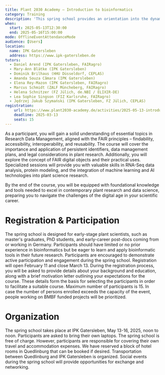 ```yaml
---
title: Plant 2030 Academy – Introduction to bioinformatics
category: Training
description: 'This spring school provides an orientation into the dynamic and rapidly evolving fields of bioinformatics in plant science, focusing on the key challenges of modern data-driven research.'
when:
  start: 2025-05-13T12:30:00
  end: 2025-05-16T15:00:00
mode: OfflineEventAttendanceMode
audience: [Users]
location:
  name: IPK Gatersleben
  address: https://www.ipk-gatersleben.de
tutors:
  - Daniel Arend (IPK Gatersleben, FAIRagro)
  - Mary-Ann Blätke (IPK Gatersleben)
  - Dominik Brilhaus (HHU Düsseldorf, CEPLAS)
  - Amanda Souza Câmara (IPK Gatersleben)
  - Elena Rey-Mazon (IPK Gatersleben, FAIRagro)
  - Marcus Schmidt (ZALF Müncheberg, FAIRagro)
  - Helena Schnitzer (FZ Jülich, de.NBI / ELIXIR-DE)
  - Lea Sophie Singson (FIZ Karlsruhe, FAIRagro)
  - Jędrzej Jakub Szymański (IPK Gatersleben, FZ Jülich, CEPLAS)
registration:
    url: https://www.plant2030-academy.de/activities/2025-05-13-introduction-bioinformatics
    deadline: 2025-03-13
    seats: 15
---
```


As a participant, you will gain a solid understanding of essential topics in Research Data Management, aligned with the FAIR principles – findability, accessibility, interoperability, and reusability. The course will cover the importance and application of persistent identifiers, data management plans, and legal considerations in plant research. Additionally, you will explore the concept of FAIR digital objects and their practical uses.
Specialized sessions will provide you with valuable skills in RNA-Seq data analysis, protein modeling, and the integration of machine learning and AI technologies into plant science research.

By the end of the course, you will be equipped with foundational knowledge and tools needed to excel in contemporary plant research and data science, preparing you to navigate the challenges of the digital age in your scientific career.

# Registration & Participation

The spring school is designed for early-stage plant scientists, such as master's graduates, PhD students, and early-career post-docs coming from or working in Germany.
Participants should have limited or no prior experience in bioinformatics but be eager to learn and apply bioinformatic tools in their future research. Participants are encouraged to demonstrate active participation and engagement during the spring school.
Registration will open February 11 and close March 13.
During the registration process, you will be asked to provide details about your background and education, along with a brief motivation letter outlining your expectations for the course. These details form the basis for selecting the participants in order to facilitate a suitable course.
Maximum number of participants is 15. In case the number of persons enrolled exceeds the capacity of the event, people working on BMBF funded projects will be prioritized.

# Organization

The spring school takes place at IPK Gatersleben, May 13-16, 2025, noon to noon.
Participants are asked to bring their own laptops.
The spring school is free of charge. However, participants are responsible for covering their own travel and accommodation expenses.
We have reserved a block of hotel rooms in Quedlinburg that can be booked if desired.
Transportation between Quedlinburg and IPK Gatersleben is organized.
Social events during the spring school will provide opportunities for exchange and networking.
